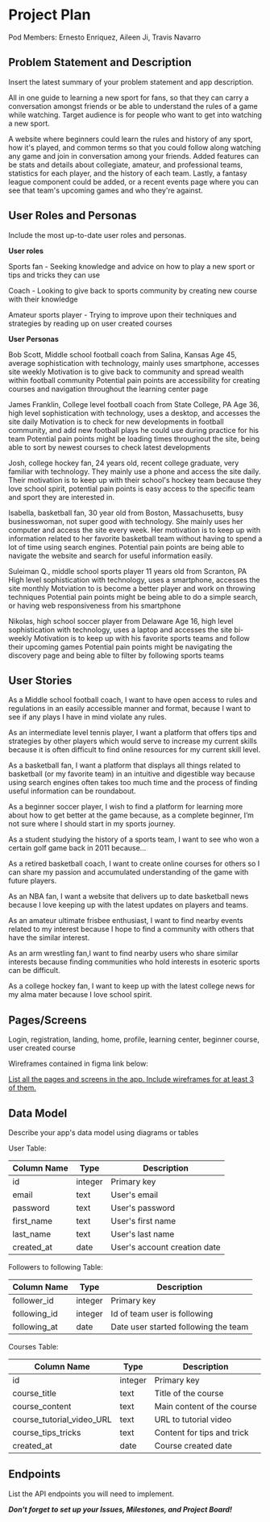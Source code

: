 # Project Plan

Pod Members: Ernesto Enriquez, Aileen Ji, Travis Navarro

## Problem Statement and Description

Insert the latest summary of your problem statement and app description.

All in one guide to learning a new sport for fans, so that they can carry a conversation amongst friends or be able to understand the rules of a game while watching. Target audience is for people who want to get into watching a new sport.

A website where beginners could learn the rules and history of any sport, how it's played, and common terms so that you could follow along watching any game and join in conversation among your friends. Added features can be stats and details about collegiate, amateur, and professional teams, statistics for each player, and the history of each team. Lastly, a fantasy league component could be added, or a recent events page where you can see that team's upcoming games and who they're against.

## User Roles and Personas

Include the most up-to-date user roles and personas.

**User roles**

Sports fan - Seeking knowledge and advice on how to play a new sport or tips and tricks they can use

Coach - Looking to give back to sports community by creating new course with their knowledge

Amateur sports player - Trying to improve upon their techniques and strategies by reading up on user created courses

**User Personas**

Bob Scott, Middle school football coach from Salina, Kansas
Age 45, average sophistication with technology, mainly uses smartphone, accesses site weekly 
Motivation is to give back to community and spread wealth within football community
Potential pain points are accessibility for creating courses and navigation throughout the learning center page

James Franklin, College level football coach from State College, PA
Age 36, high level sophistication with technology, uses a desktop, and accesses the site daily
Motivation is to check for new developments in football community, and add new football plays he could use during practice for his team
Potential pain points might be loading times throughout the site, being able to sort by newest courses to check latest developments

Josh, college hockey fan, 24 years old, recent college graduate, very familiar with technology. They mainly use a phone and access the site daily. Their motivation is to keep up with their school's hockey team because they love school spirit, potential pain points is easy access to the specific team and sport they are interested in.


Isabella, basketball fan, 30 year old from Boston, Massachusetts, busy businesswoman, not super good with technology. She mainly uses her computer and access the site every week. Her motivation is to keep up with information related to her favorite basketball team without having to spend a lot of time using search engines. Potential pain points are being able to navigate the website and search for useful information easily.

Suleiman Q., middle school sports player 11 years old from Scranton, PA
High level sophistication with technology, uses a smartphone, accesses the site monthly
Motviation to is become a better player and work on throwing techniques
Potential pain points might be being able to do a simple search, or having web responsiveness from his smartphone

Nikolas, high school soccer player from Delaware
Age 16, high level sophistication with technology, uses a laptop and accesses the site bi-weekly
Motivation is to keep up with his favorite sports teams and follow their upcoming games
Potential pain points might be navigating the discovery page and being able to filter by following sports teams


## User Stories

As a Middle school football coach, I want to have open access to rules and regulations in an easily accessible manner and format, because I want to see if any plays I have in mind violate any rules. 

As an intermediate level tennis player, I want a platform that offers tips and strategies by other players which would serve to increase my current skills because it is often difficult to find online resources for my current skill level. 

As a basketball fan, I want a platform that displays all things related to basketball (or my favorite team) in an intuitive and digestible way because using search engines often takes too much time and the process of finding useful information can be roundabout. 

As a beginner soccer player, I wish to find a platform for learning more about how to get better at the game because, as a complete beginner, I’m not sure where I should start in my sports journey. 

As a student studying the history of a sports team, I want to see who won a certain golf game back in 2011 because…

As a retired basketball coach, I want to create online courses for others so I can share my passion and accumulated understanding of the game with future players. 

As an NBA fan, I want a website that delivers up to date basketball news because I love keeping up with the latest updates on players and teams. 

As an amateur ultimate frisbee enthusiast, I want to find nearby events related to my interest because I hope to find a community with others that have the similar interest. 

As an arm wrestling fan,I want to find nearby users who share similar interests because finding communities who hold interests in esoteric sports can be difficult. 

As a college hockey fan, I want to keep up with the latest college news for my alma mater because I love school spirit. 

## Pages/Screens

Login, registration, landing, home, profile, learning center, beginner course, user created course

Wireframes contained in figma link below:

[List all the pages and screens in the app. Include wireframes for at least 3 of them.](https://www.figma.com/file/6C4n8jyxLDV2LetttFvioE/Referee-handbook-wireframe?node-id=0%3A1)

## Data Model

Describe your app's data model using diagrams or tables

User Table:

| Column Name | Type | Description |
| ----------- | ---- | ----------- |
| id | integer | Primary key |
| email | text | User's email |
| password | text | User's password |
| first_name | text | User's first name |
| last_name | text | User's last name |
| created_at | date | User's account creation date |

Followers to following Table:

| Column Name | Type | Description |
| ----------- | ---- | ----------- |
| follower_id | integer | Primary key |
| following_id | integer | Id of team user is following |
| following_at | date | Date user started following the team |


Courses Table:

| Column Name | Type | Description |
| ----------- | ---- | ----------- |
| id | integer | Primary key |
| course_title | text | Title of the course |
| course_content | text | Main content of the course |
| course_tutorial_video_URL | text | URL to tutorial video |
| course_tips_tricks | text | Content for tips and trick |
| created_at | date | Course created date |


## Endpoints

List the API endpoints you will need to implement.

***Don't forget to set up your Issues, Milestones, and Project Board!***
